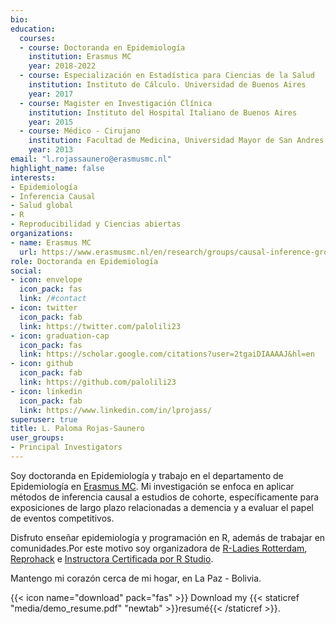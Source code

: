 ```yaml
---
bio: 
education:
  courses:
  - course: Doctoranda en Epidemiología
    institution: Erasmus MC
    year: 2018-2022
  - course: Especialización en Estadística para Ciencias de la Salud
    institution: Instituto de Cálculo. Universidad de Buenos Aires
    year: 2017
  - course: Magister en Investigación Clínica
    institution: Instituto del Hospital Italiano de Buenos Aires
    year: 2015
  - course: Médico - Cirujano
    institution: Facultad de Medicina, Universidad Mayor de San Andres
    year: 2013
email: "l.rojassaunero@erasmusmc.nl"
highlight_name: false
interests:
- Epidemiología
- Inferencia Causal
- Salud global
- R
- Reproducibilidad y Ciencias abiertas
organizations:
- name: Erasmus MC
  url: https://www.erasmusmc.nl/en/research/groups/causal-inference-group
role: Doctoranda en Epidemiología
social:
- icon: envelope
  icon_pack: fas
  link: /#contact
- icon: twitter
  icon_pack: fab
  link: https://twitter.com/palolili23
- icon: graduation-cap
  icon_pack: fas
  link: https://scholar.google.com/citations?user=2tgaiDIAAAAJ&hl=en
- icon: github
  icon_pack: fab
  link: https://github.com/palolili23
- icon: linkedin
  icon_pack: fab
  link: https://www.linkedin.com/in/lprojass/
superuser: true
title: L. Paloma Rojas-Saunero
user_groups:
- Principal Investigators
---
```


Soy doctoranda en Epidemiología y trabajo en el departamento de Epidemiología en [Erasmus MC](https://www.erasmusmc.nl/en/research/groups/causal-inference-group). Mi investigación se enfoca en aplicar métodos de inferencia causal a estudios de cohorte, específicamente para exposiciones de largo plazo relacionadas a demencia y a evaluar el papel de eventos competitivos. 

Disfruto enseñar epidemiología y programación en R, además de trabajar en comunidades.Por este motivo soy organizadora de [R-Ladies Rotterdam](https://twitter.com/rladiesrdam), [Reprohack](https://reprohack.github.io/reprohack-hq/) e [Instructora Certificada por R Studio](https://education.rstudio.com/trainers/people/rojas-saunero+paloma/).

Mantengo mi corazón cerca de mi hogar, en La Paz - Bolivia.

{{< icon name="download" pack="fas" >}} Download my {{< staticref "media/demo_resume.pdf" "newtab" >}}resumé{{< /staticref >}}.
